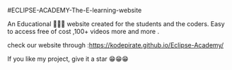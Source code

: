 #ECLIPSE-ACADEMY-The-E-learning-website

An Educational 🏫👨‍🏫 website created for the students and the coders. Easy to access free of cost ,100+ videos more and more . 

check our website through :https://kodepirate.github.io/Eclipse-Academy/

If you like my project, give it a star  😁😁😁
